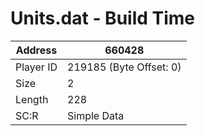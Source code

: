 
#  Units.dat - Build Time
Address   | 660428
----------|-------------
Player ID | 219185 (Byte Offset: 0)
Size 	  | 2
Length 	  | 228
SC:R      | Simple Data


